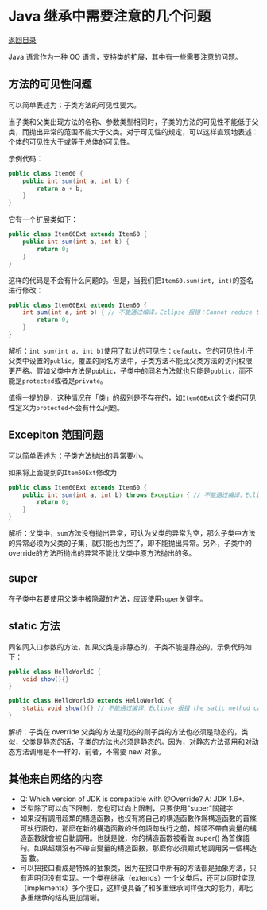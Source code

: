 # Java 继承中需要注意的几个问题

[返回目录](index.md)

Java 语言作为一种 OO 语言，支持类的扩展，其中有一些需要注意的问题。

## 方法的可见性问题

可以简单表述为：子类方法的可见性要大。

当子类和父类出现方法的名称、参数类型相同时，子类的方法的可见性不能低于父类，而抛出异常的范围不能大于父类。对于可见性的规定，可以这样直观地表述：个体的可见性大于或等于总体的可见性。

示例代码：

```java
public class Item60 {
    public int sum(int a, int b) {
        return a + b;
    }
}
```

它有一个扩展类如下：

```java
public class Item60Ext extends Item60 {
    public int sum(int a, int b) {
        return 0;
    }
}
```

这样的代码是不会有什么问题的。但是，当我们把`Item60.sum(int, int)`的签名进行修改：

```java
public class Item60Ext extends Item60 {
    int sum(int a, int b) { // 不能通过编译，Eclipse 报错：Cannot reduce the visibility of the inherited method from Item60
        return 0;
    }
}
```

解析：`int sum(int a, int b)`使用了默认的可见性：`default`，它的可见性小于父类中设置的`public`。覆盖的同名方法中，子类方法不能比父类方法的访问权限更严格。假如父类中方法是`public`，子类中的同名方法就也只能是`public`，而不能是`protected`或者是`private`。

值得一提的是，这种情况在「类」的级别是不存在的，如`Item60Ext`这个类的可见性定义为`protected`不会有什么问题。

## Excepiton 范围问题

可以简单表述为：子类方法抛出的异常要小。

如果将上面提到的`Item60Ext`修改为

```java
public class Item60Ext extends Item60 {
    public int sum(int a, int b) throws Exception { // 不能通过编译，Eclipse 报错 Exception is not compatible with throws clause in Item60.sum
        return 0;
    }
}
```

解析：父类中，`sum`方法没有抛出异常，可认为父类的异常为空，那么子类中方法的异常必须为父类的子集，就只能也为空了，即不能抛出异常。另外，子类中的 override的方法所抛出的异常不能比父类中原方法抛出的多。

## super

在子类中若要使用父类中被隐藏的方法，应该使用`super`关键字。

## static 方法

同名同入口参数的方法，如果父类是非静态的，子类不能是静态的。示例代码如下：

```java
public class HelloWorldC {
    void show(){}
}

public class HelloWorldD extends HelloWorldC {
    static void show(){} // 不能通过编译，Eclipse 报错 the satic method cannot hide the instance method from HelloWorldC
}
```

解析：子类在 override 父类的方法是动态的则子类的方法也必须是动态的，类似，父类是静态的话，子类的方法也必须是静态的。因为，对静态方法调用和对动态方法调用是不一样的，前者，不需要 new 对象。

## 其他来自网络的内容

* Q: Which version of JDK is compatible with @Override? A: JDK 1.6+.
* 泛型除了可以向下限制，您也可以向上限制，只要使用"super"關鍵字
* 如果沒有調用超類的構造函數，也沒有將自己的構造函數作爲構造函數的首條可執行語句，那麽在新的構造函數的任何語句執行之前，超類不帶自變量的構造函數就會被自動調用。也就是說，你的構造函數被看做 super() 為首條語句。如果超類沒有不帶自變量的構造函數，那麽你必須顯式地調用另一個構造函 數。
* 可以把接口看成是特殊的抽象类，因为在接口中所有的方法都是抽象方法，只有声明但没有实现。一个类在继承（extends）一个父类后，还可以同时实现（implements）多个接口，这样便具备了和多重继承同样强大的能力，却比多重继承的结构更加清晰。
